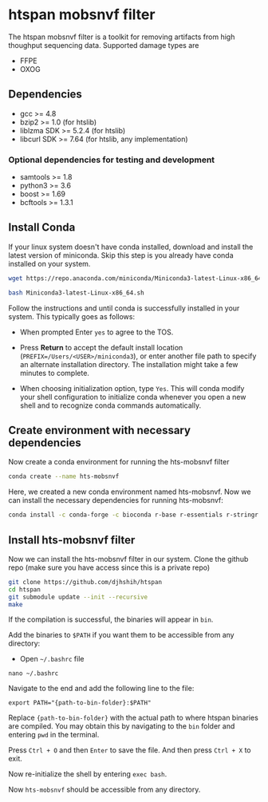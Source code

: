 # htspan mobsnvf filter

The htspan mobsnvf filter is a toolkit for removing artifacts from high thoughput sequencing data. Supported damage types are

* FFPE
* OXOG

## Dependencies

* gcc >= 4.8
* bzip2 >= 1.0 (for htslib)
* liblzma SDK >= 5.2.4 (for htslib)
* libcurl SDK >= 7.64 (for htslib, any implementation)

### Optional dependencies for testing and development

* samtools >= 1.8
* python3 >= 3.6
* boost >= 1.69
* bcftools >= 1.3.1


## Install Conda

If your linux system doesn't have conda installed, download and install the latest version of miniconda. Skip this step is you already have conda installed on your system.

```bash
wget https://repo.anaconda.com/miniconda/Miniconda3-latest-Linux-x86_64.sh

bash Miniconda3-latest-Linux-x86_64.sh
```

Follow the instructions and until conda is successfully installed in your system. This typically goes as follows:

- When prompted Enter `yes` to agree to the TOS.

- Press **Return** to accept the default install location (`PREFIX=/Users/<USER>/miniconda3`), or enter another file path to specify an alternate installation directory. The installation might take a few minutes to complete.

- When choosing initialization option, type `Yes`. This will conda modify your shell configuration to initialize conda whenever you open a new shell and to recognize conda commands automatically.


## Create environment with necessary dependencies

Now create a conda environment for running the hts-mobsnvf filter

```bash
conda create --name hts-mobsnvf
```
Here, we created a new conda environment named hts-mobsnvf. Now we can install the necessary dependencies for running hts-mobsnvf:

```bash
conda install -c conda-forge -c bioconda r-base r-essentials r-stringr r-argparse bzip2 gatk4 git
```


## Install hts-mobsnvf filter

Now we can install the hts-mobsnvf filter in our system. Clone the github repo (make sure you have access since this is a private repo)

```bash
git clone https://github.com/djhshih/htspan
cd htspan
git submodule update --init --recursive
make
```

If the compilation is successful, the binaries will appear in `bin`.

Add the binaries to `$PATH` if you want them to be accessible from any directory:

- Open `~/.bashrc` file

```
nano ~/.bashrc
```

Navigate to the end and add the following line to the file:

```
export PATH="{path-to-bin-folder}:$PATH"
```

Replace `{path-to-bin-folder}` with the actual path to where htspan binaries are compiled. You may obtain this by navigating to the `bin` folder and entering `pwd` in the terminal.

Press `Ctrl + O` and then `Enter` to save the file. And then press `Ctrl + X` to exit.

Now re-initialize the shell by entering `exec bash`.

Now `hts-mobsnvf` should be accessible from any directory.


